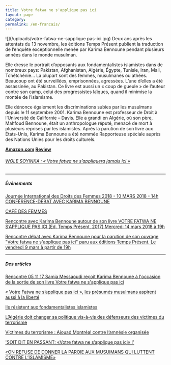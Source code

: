 ```yaml
---
title: Votre fatwa ne s'applique pas ici
layout: page
category:
permalink: /en-francais/
---
```

![](/uploads/votre-fatwa-ne-sapplique pas-ici.jpg) Deux ans après les attentats du 13 novembre, les éditions Temps Présent publient la traduction de l’enquête exceptionnelle menée par Karima Bennoune pendant plusieurs années dans le monde musulman.

Elle dresse le portrait d’opposants aux fondamentalistes islamistes dans de nombreux pays: Pakistan, Afghanistan, Algérie, Égypte, Tunisie, Iran, Mali, Tchétchénie… La plupart sont des femmes, musulmanes ou athées. Beaucoup ont été surveillées, emprisonnées, agressées. L’une d’elles a été assassinée, au Pakistan. Ce livre est aussi un « coup de gueule » de l’auteur contre son camp, celui des progressistes laïques, quand il minimise la montée de l’islamisme.

Elle dénonce également les discriminations subies par les musulmans depuis le 11 septembre 2001. Karima Bennoune est professeur de Droit à l’Université de Californie – Davis. Elle a grandi en Algérie, où son père, Mahfoud Bennoune, était un anthropologue réputé, menacé de mort à plusieurs reprises par les islamistes. Après la parution de son livre aux États-Unis, Karima Bennoune a été nommée Rapporteuse spéciale auprès des Nations Unies pour les droits culturels.

[**Amazon.com**](https://www.amazon.fr/Votre-fatwa-sapplique-pas-ici/dp/2916842535/ref=sr_1_1?s=books&ie=UTF8&qid=1507802227&sr=1-1&keywords=karima+bennoune) [**Review**](http://evene.lefigaro.fr/livres/livre/karima-bennoune-votre-fatwa-ne-s-applique-pas-ici-5099879.php)

###### [WOLE SOYINKA : « Votre fatwa ne s’appliquera jamais ici »](http://www.courrierdesafriques.net/2015/01/wole-soyinka-votre-fatwa-ne-sappliquera-jamais-ici)

---

##### Événements

[Journée International des Droits des Femmes 2018 - 10 MARS 2018 - 14h CONFÉRENCE-DÉBAT AVEC KARIMA BENNOUNE](/uploads/Tract-10-mars-2018-Zumba-et-conference-debat.pdf)


[CAFÉ DES FEMMES](/uploads/cafe-des-femmes-karima-bennoune-12-mars.pdf)

[Rencontre avec Karima Bennoune autour de son livre VOTRE FATWA NE S’APPLIQUE PAS ICI (Ed. Temps Présent, 2017) Mercredi 14 mars 2018 à 19h](/uploads/flyer_KarimaBennoune.pdf)


[Rencontre débat avec Karima Bennoune pour la parution de son ouvrage "Votre fatwa ne s'applique pas ici" paru aux éditions Temps Présent. Le vendredi 9 mars à partir de 19h ](https://www.facebook.com/events/180344242732176/)









---

##### Des articles

[Rencontre 05 11 17 Samia Messaoudi reçoit Karima Bennoune à l'occasion de la sortie de son livre Votre fatwa ne s'applique pas ici](/journal/2017/11/05/rencontre-05-11-17-6/)

[« Votre Fatwa ne s’applique pas ici », les présumés musulmans aspirent aussi à la liberté](/journal/2017/10/26/Votre-Fatwa-sapplique-pas-ici-presumes-musulmans-aspirent-aussi-liberte/)

[Ils résistent aux fondamentalistes islamistes](/journal/2017/10/22/portraits-resistants-fondamentalistes-islamistes-radicalisation/)

[L’Algérie doit changer sa politique vis-à-vis des défenseurs des victimes du terrorisme](/articles/2015/03/21/karima-bennoune-l-algerie-doit-changer-sa-politique-vis-a-vis-des-defenseurs-des-victimes-du-terrorisme-20-03-2015-290308_109/)

[Victimes du terrorisme : Ajouad Montréal contre l’amnésie organisée](/articles/2015/03/20/victimes-du-terrorisme-ajouad-montreal-contre-l-amnesie-organisee/)

['SOIT DIT EN PASSANT: «Votre fatwa ne s’applique pas ici» !'](/journal/2017/10/26/soit-dit-en-passant-votre-fatwa-ne-s-applique-pas-ici/)


[«ON REFUSE DE DONNER LA PAROlE AUX MUSUlMANS QUI LUTTENT CONTRE L’ISLAMISME»](/uploads/Charlie-Hebdo-KB.pdf)
